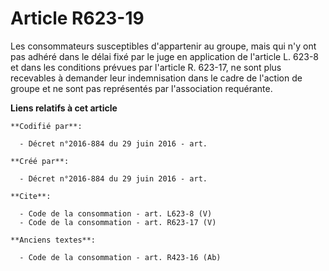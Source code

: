# Article R623-19

Les consommateurs susceptibles d'appartenir au groupe, mais qui n'y ont pas adhéré dans le délai fixé par le juge en
application de l'article L. 623-8 et dans les conditions prévues par l'article R. 623-17, ne sont plus recevables à demander
leur indemnisation dans le cadre de l'action de groupe et ne sont pas représentés par l'association requérante.

**Liens relatifs à cet article**

	**Codifié par**:

	  - Décret n°2016-884 du 29 juin 2016 - art.

	**Créé par**:

	  - Décret n°2016-884 du 29 juin 2016 - art.

	**Cite**:

	  - Code de la consommation - art. L623-8 (V)
	  - Code de la consommation - art. R623-17 (V)

	**Anciens textes**:

	  - Code de la consommation - art. R423-16 (Ab)
